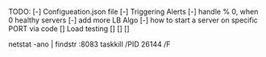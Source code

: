 TODO:
[-] Configueation.json file
[-] Triggering Alerts
[-] handle % 0, when 0 healthy servers
[-] add more LB Algo
[-] how to start a server on specific PORT via code
[] Load testing
[]
[]
[]

netstat -ano | findstr :8083
taskkill /PID 26144 /F
